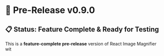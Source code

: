 # 🚀 Pre-Release v0.9.0

## 📋 Status: Feature Complete & Ready for Testing

This is a **feature-complete pre-release** version of React Image Magnifier wit